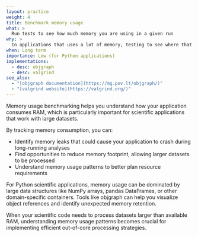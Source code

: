 ```yaml
---
layout: practice
weight: 4
title: Benchmark memory usage
what: >
  Run tests to see how much memory you are using in a given run
why: >
  In applications that uses a lot of memory, testing to see where that memory is used can be helpful to evaluate potential optimizations
when: Long term
importance: Low (for Python applications)
implementations:
  - desc: objgraph
  - desc: valgrind
see_also:
  - "[objgraph documentation](https://mg.pov.lt/objgraph/)"
  - "[valgrind website](https://valgrind.org/)"
---
```


Memory usage benchmarking helps you understand how your application consumes RAM, which is particularly important for scientific applications that work with large datasets.

By tracking memory consumption, you can:
- Identify memory leaks that could cause your application to crash during long-running analyses
- Find opportunities to reduce memory footprint, allowing larger datasets to be processed
- Understand memory usage patterns to better plan resource requirements

For Python scientific applications, memory usage can be dominated by large data structures like NumPy arrays, pandas DataFrames, or other domain-specific containers. Tools like objgraph can help you visualize object references and identify unexpected memory retention.

When your scientific code needs to process datasets larger than available RAM, understanding memory usage patterns becomes crucial for implementing efficient out-of-core processing strategies.